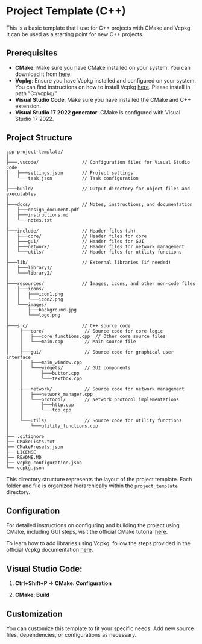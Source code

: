 # Project Template (C++)

This is a basic template that i use for C++ projects with CMake and Vcpkg. It can be used as a starting point for new C++ projects.

## Prerequisites

- **CMake**: Make sure you have CMake installed on your system. You can download it from [here](https://cmake.org/download/).
- **Vcpkg**: Ensure you have Vcpkg installed and configured on your system. You can find instructions on how to install Vcpkg [here](https://github.com/microsoft/vcpkg). Please install in path "C:/vcpkg/"
- **Visual Studio Code**: Make sure you have installed the CMake and C++ extension.
- **Visual Studio 17 2022 generator**: CMake is configured with Visual Studio 17 2022.

## Project Structure
```
cpp-project-template/
│
├───.vscode/                // Configuration files for Visual Studio Code
│   ├───settings.json       // Project settings
│   └───task.json           // Task configuration
│
├───build/                  // Output directory for object files and executables
│
├───docs/                   // Notes, instructions, and documentation
│   ├───design_document.pdf
│   ├───instructions.md
│   └───notes.txt
│
├───include/                // Header files (.h)
│   ├───core/               // Header files for core
│   ├───gui/                // Header files for GUI
│   ├───network/            // Header files for network management
│   └───utils/              // Header files for utility functions
│
├───lib/                    // External libraries (if needed)
│   ├───library1/
│   └───library2/
│
├───resources/              // Images, icons, and other non-code files
│   ├───icons/
│   │   ├───icon1.png
│   │   └───icon2.png
│   └───images/
│       ├───background.jpg
│       └───logo.png
│
├───src/                    // C++ source code
│    ├───core/               // Source code for core logic
│    │   ├───core_functions.cpp  // Other core source files
│    │   └───main.cpp        // Main source file
│    │
│    ├───gui/                // Source code for graphical user interface
│    │   ├───main_window.cpp
│    │   └───widgets/        // GUI components
│    │       ├───button.cpp
│    │       └───textbox.cpp
│    │
│    ├───network/            // Source code for network management
│    │   ├───network_manager.cpp
│    │   └───protocol/       // Network protocol implementations
│    │       ├───http.cpp
│    │       └───tcp.cpp
│    │
│    └───utils/              // Source code for utility functions
│        └───utility_functions.cpp
│  
├── .gitignore
├── CMakeLists.txt
├── CMakePresets.json
├── LICENSE
├── README.MD
├── vcpkg-configuration.json
└── vcpkg.json
```

This directory structure represents the layout of the project template. Each folder and file is organized hierarchically within the `project_template` directory.

## Configuration

For detailed instructions on configuring and building the project using CMake, including GUI steps, visit the official CMake tutorial [here](https://cmake.org/runningcmake/).

To learn how to add libraries using Vcpkg, follow the steps provided in the official Vcpkg documentation [here](https://learn.microsoft.com/it-it/vcpkg/get_started/get-started?pivots=shell-cmd).

## Visual Studio Code:

1. **Ctrl+Shift+P -> CMake: Configuration**

2. **CMake: Build**

## Customization

You can customize this template to fit your specific needs. Add new source files, dependencies, or configurations as necessary.

